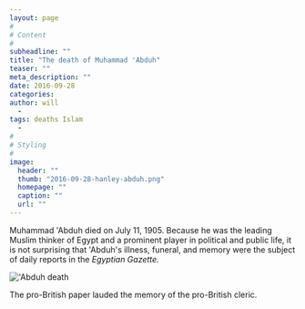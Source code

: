 ```yaml
---
layout: page
#
# Content
#
subheadline: ""
title: "The death of Muhammad 'Abduh"
teaser: ""
meta_description: ""
date: 2016-09-28
categories:
author: will
  -
tags: deaths Islam
  -
#
# Styling
#
image:
  header: ""
  thumb: "2016-09-28-hanley-abduh.png"
  homepage: ""
  caption: ""
  url: ""
---
```

Muhammad 'Abduh died on July 11, 1905. Because he was the leading Muslim thinker of Egypt and a prominent player in political and public life, it is not surprising that 'Abduh's illness, funeral, and memory were the subject of daily reports in the *Egyptian Gazette.*

!['Abduh death](2016-09-28-hanley-abduh.png)

The pro-British paper lauded the memory of the pro-British cleric.



 [1]: #
 [2]: #
 [3]: #
 [4]: #
 [5]: #
 [6]: #
 [7]: #
 [8]: #
 [9]: #
 [10]: #

